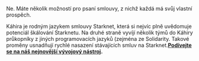 Ne. Máte několik možností pro psaní smlouvy, z nichž každá má svůj vlastní prospěch. 

Káhira je rodným jazykem smlouvy Starknet, která si nejvíc plně uvědomuje potenciál škálování Starknetu. Na druhé straně vyvíjí několik týmů do Káhiry průkopníky z jiných programovacích jazyků (zejména ze Solidarity. Takové proměny usnadňují rychlé nasazení stávajících smluv na Starknet.**[Podívejte se na náš nejnovější vývojový nástroj](/developers/tools-resources).**